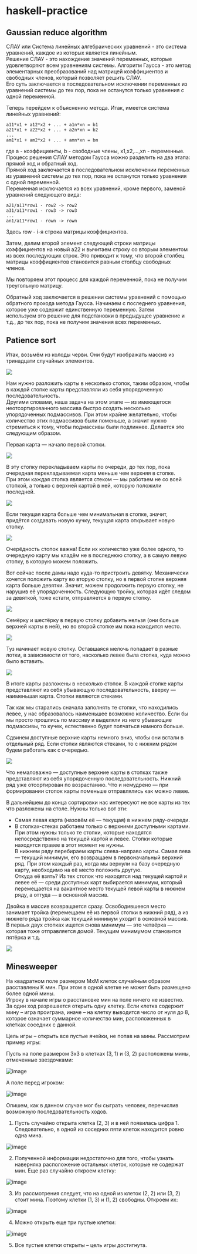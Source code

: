 # haskell-practice
## Gaussian reduce algorithm
  СЛАУ или Система линейных алгебраических уравнений - это система уравнений, каждое из которых является линейным.   
  Решение СЛАУ - это нахождение значений переменных, которые     удовлетворяют всем уравнениям системы.
  Алгоритм Гаусса - это метод элементарных преобразований над матрицей коэффициентов и свободных членов, который позволяет решить СЛАУ.  
  Его суть заключается в последовательном исключении переменных из уравнений системы до тех пор, пока не останутся только уравнения с одной переменной.

  Теперь перейдем к объяснению метода. Итак, имеется система линейных уравнений:
  ```
  a11*x1 + a12*x2 + ... + a1n*xn = b1  
  a21*x1 + a22*x2 + ... + a2n*xn = b2  
  ...  
  am1*x1 + am2*x2 + ... + amn*xn = bm
  ```  
  где a - коэффициенты, b - свободные члены, x1,x2,...,xn - переменные.
  Процесс решения СЛАУ методом Гаусса можно разделить на два этапа: прямой ход и обратный ход.  
  Прямой ход заключается в последовательном исключении переменных из уравнений системы до тех пор, пока не останутся только уравнения с одной переменной.  
  Переменная исключается из всех уравнений, кроме первого, заменой уравнений следующего вида:  
  ```
  a21/a11*row1 - row2 -> row2
  a31/a11*row1 - row3 -> row3
  ...
  an1/a11*row1 - rown -> rown
  ```
  Здесь row - i-я строка матрицы коэффициентов.  
  
  Затем, делим второй элемент следующей строки матрицы коэффициентов на новый a22 и вычитаем строку со вторым элементом из всех последующих строк. Это приводит к тому, что второй столбец
  матрицы коэффициентов становится равным столбцу свободных членов.  
  
  Мы повторяем этот процесс для каждой переменной, пока не получим треугольную матрицу.  
  
  Обратный ход заключается в решении системы уравнений с помощью обратного прохода метода Гаусса. Начинаем с последнего уравнения, которое уже содержит единственную переменную. Затем    
  используем это решение для подстановки в предыдущее уравнение и т.д., до тех пор, пока не получим значения всех переменных.
## Patience sort
  Итак, возьмём из колоды черви. Они будут изображать массив из тринадцати случайных элементов.  
  
  ![](https://habrastorage.org/webt/j_/ik/zg/j_ikzgnokw8bkhj9_frik-mai_e.png)
  
  Нам нужно разложить карты в несколько стопок, таким образом, чтобы в каждой стопке карты представляли из себя упорядоченную последовательность.  
  Другими словами, наша задача на этом этапе — из имеющегося неотсортированного массива быстро создать несколько упорядоченных подмассивов. При этом крайне желательно, чтобы количество   этих подмассивов были поменьше, а значит нужно стремиться к тому, чтобы подмассивы были подлиннее. Делается это следующим образом.
  
  Первая карта — начало первой стопки.
  
  ![](https://habrastorage.org/webt/d9/sp/bn/d9spbncxz30rhzxqrzfvywhhm6k.png)
  
  В эту стопку перекладываем карты по очереди, до тех пор, пока очередная перекладываемая карта меньше чем верхняя в стопке.  
  При этом каждая стопка является стеком — мы работаем не со всей стопкой, а только с верхней картой в ней, которую положили последней.  
  
  ![](https://habrastorage.org/webt/gf/gd/q-/gfgdq-oqzknwkou2dbcncafersa.png)
  
  Если текущая карта больше чем минимальная в стопке, значит, придётся создавать новую кучку, текущая карта открывает новую стопку.
  
  ![](https://habrastorage.org/webt/ab/97/z3/ab97z3z2dfaobk9tqveawpybhis.png)
  
  Очерёдность стопок важна! Если их количество уже более одного, то очередную карту мы кладём не в последнюю стопку, а в самую левую стопку, в которую можем положить.  
  
  Вот сейчас после дамы надо куда-то пристроить девятку. Механически хочется положить карту во вторую стопку, но в первой стопке верхняя карта больше девятки. Значит, можем продолжить   первую стопку, не нарушив её упорядоченность. Следующую тройку, которая идёт следом за девяткой, тоже кстати, отправляется в первую стопку.
  
  ![](https://habrastorage.org/webt/-4/ww/it/-4wwit3yrqc3gjywezucwhyh9lo.png)
  
  Семёрку и шестёрку в первую стопку добавить нельзя (они больше верхней карты в ней), но во второй стопке им пока находится место.
  
  ![](https://habrastorage.org/webt/zp/su/yc/zpsuycgew4jezzv44p3axcytg_i.png)
  
  Туз начинает новую стопку. Оставшаяся мелочь попадает в разные лотки, в зависимости от того, насколько левее была стопка, куда можно было вставить.
  
  ![](https://habrastorage.org/webt/uw/qw/r6/uwqwr6gzjdpdyogbzcts-whxoae.png)
  
  В итоге карты разложены в несколько стопок. В каждой стопке карты представляют из себя убывающую последовательность, вверху — наименьшая карта. Стопки являются стеками.  
  
  Так как мы старались сначала заполнять те стопки, что находились левее, у нас образовалось наименьшее возможно количество. Если бы мы просто прошлись по массиву и выделяли из него     убывающие подмассивы, то кучек, естественно будет полчаться намного больше.
  
  Сдвинем доступные верхние карты немного вниз, чтобы они встали в отдельный ряд. Если стопки являются стеками, то с нижним рядом будем работать как с очередью.
  
  ![](https://habrastorage.org/webt/-p/wo/sl/-pwosl95hk_iiqivtdkoypbk0oc.png)
  
  Что немаловажно — доступные верхние карты в стопках также представляют из себя упорядоченную последовательность. Нижний ряд уже отсортирован по возрастанию. Что и немудрено — при       формировании стопок карты поменьше отправлялись как можно левее.

  В дальнейшем до конца сортировки нас интересуют не все карты из тех что разложены на столе. Нужны только вот эти:
  * Самая левая карта (назовём её — текущая) в нижнем ряду-очереди.  
  * В стопках-стеках работаем только с верхними доступными картами. При этом нужны только те стопки, которые находятся непосредственно на текущей картой и левее. Стопки которые             находятся правее в этот момент не нужны.  
  В нижнем ряду перебираем карты слева-направо карты. Самая лева — текущий минимум, его возвращаем в первоначальный верхний ряд. При этом каждый раз, когда мы вернули на базу очередную   карту, необходимо на её место положить другую.  
  Откуда её взять? Из тех стопок что находятся над текущей картой и левее её — среди доступных карт выбирается минимум, который             перемещается на вакантное место текущей       левой карты в нижнем ряду, а оттуда — в основной массив.

  Двойка в массив возвращается сразу. Освободившееся место занимает тройка (перемещаем её из первой стопки в нижний ряд), а из нижнего ряда тройка как текущий минимум уходит в основной   массив. В первых двух стопках ищется снова минимум — это четвёрка — которая тоже отправляется домой. Текущим минимумом становится пятёрка и т.д.
  
  ![](https://habrastorage.org/webt/gi/ej/3x/giej3x5chmm4aggloxtewxvutem.png)  
  
## Minesweeper
  На квадратном поле размером MxM клеток случайным образом расставлены K мин. При этом в одной клетке не может быть размещено более одной мины.  
  Игроку в начале игры о расстановке мин на поле ничего не известно. За один ход разрешается открыть одну клетку. Если клетка содержит мину – игра проиграна, иначе – на клетку           выводится число от нуля до 8, которое означает суммарное количество мин, расположенных в клетках соседних с данной.
    
  Цель игры – открыть все пустые ячейки, не попав на мины.
  Рассмотрим пример игры:
  
Пусть на поле размером 3x3 в клетках (3, 1) и (3, 2) расположены мины, отмеченные звездочками:

![image](https://github.com/zachbabanov/haskell-practice/assets/64652465/3fe352dc-8492-4603-891b-674f007134f9)

А поле перед игроком:

![image](https://github.com/zachbabanov/haskell-practice/assets/64652465/96c9ac37-e39c-4466-a213-629fafb656a3)

Опишем, как в данном случае мог бы сыграть человек, перечислив возможную последовательность ходов. 

1. Пусть случайно открыта клетка (2, 3) и в ней появилась цифра 1. Следовательно, в одной из соседних пяти клеток находится ровно одна мина.  
  
![image](https://github.com/zachbabanov/haskell-practice/assets/64652465/4578c83d-1cd1-4736-b1ab-abc6a282cb5e)
  
2. Полученной информации недостаточно для того, чтобы узнать наверняка расположение остальных клеток, которые не содержат мин. Еще раз случайно откроем клетку:  

![image](https://github.com/zachbabanov/haskell-practice/assets/64652465/1299ae8c-1b48-4d9d-8033-728629eef431)
  
3. Из рассмотрения следует, что на одной из клеток (2, 2) или (3, 2) стоит мина. Поэтому клетки (1, 3) и (1, 2) свободны. Откроем их:  

![image](https://github.com/zachbabanov/haskell-practice/assets/64652465/4411c20d-1a47-49ff-8a27-ee6566116c34)

4. Можно открыть еще три пустые клетки:  

![image](https://github.com/zachbabanov/haskell-practice/assets/64652465/3db133c6-8f17-4337-8157-4736315d7ef6)

5. Все пустые клетки открыты – цель игры достигнута.  
